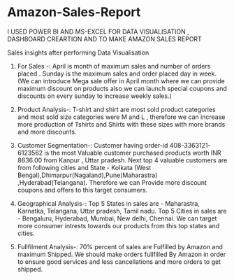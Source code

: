 # Amazon-Sales-Report
I USED POWER BI AND MS-EXCEL FOR DATA VISUALISATION , DASHBOARD CREARTION AND TO MAKE AMAZON SALES REPORT 



Sales insights after performing Data Visualisation 
1. For Sales -:
   April is month of maximum sales and number of orders placed .
   Sunday is the maximum sales and order placed day in week.
   (We can introduce Mega sale offer in April month where we can provide maximum discount on products also we can launch special coupons and discounts on every sunday to increase weekly sales.)

2. Product Analysis-:
   T-shirt and shirt are most sold product categories and most sold size categories were M and L , therefore we can increase more production of Tshirts and Shirts with these sizes with more brands and more discounts.

3. Customer Segmentation-:
   Customer having order-id 408-3363121-6123562 is the most Valuable customer purchased products worth INR 8636.00 from Kanpur , Uttar pradesh.
   Next top 4 valuable customers are from following cities and State - Kolkata (West Bengal),Dhimarpur(Nagaland),Pune(Maharastra) ,Hyderabad(Telangana).
   Therefore we can Provide more discount coupons and offers to this target consumers.
   
4. Geographical Analysis-:
   Top 5 States in sales are - Maharastra, Karnatka, Telangana, Uttar pradesh, Tamil nadu.
   Top 5 Cities in sales are - Bengaluru, Hyderabad, Mumbai, New delhi, Chennai.
   We can target more consumer intrests towards our products from this top states and cities.
   
6. Fullfilment Analysis-:
   70% percent of sales are Fulfilled by Amazon and maximum Shipped.
   We should make orders fullfilled By Amazon in order to ensure good services and less cancellations and more orders to get shipped.


